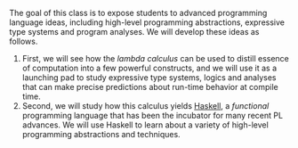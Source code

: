The goal of this class is to expose students to advanced programming language ideas, including high-level programming abstractions, expressive type systems and program analyses. We will develop these ideas as follows.

1. First, we will see how the *lambda calculus* can be used to distill essence of computation into a few powerful constructs, and we will use it as a launching pad to study expressive type systems, logics and analyses that can make precise predictions about run-time behavior at compile time.
2. Second, we will study how this calculus yields [Haskell](http://www.haskell.org/), a *functional* programming language that has been the incubator for many recent PL advances. We will use Haskell to learn about a variety of high-level programming abstractions and techniques.